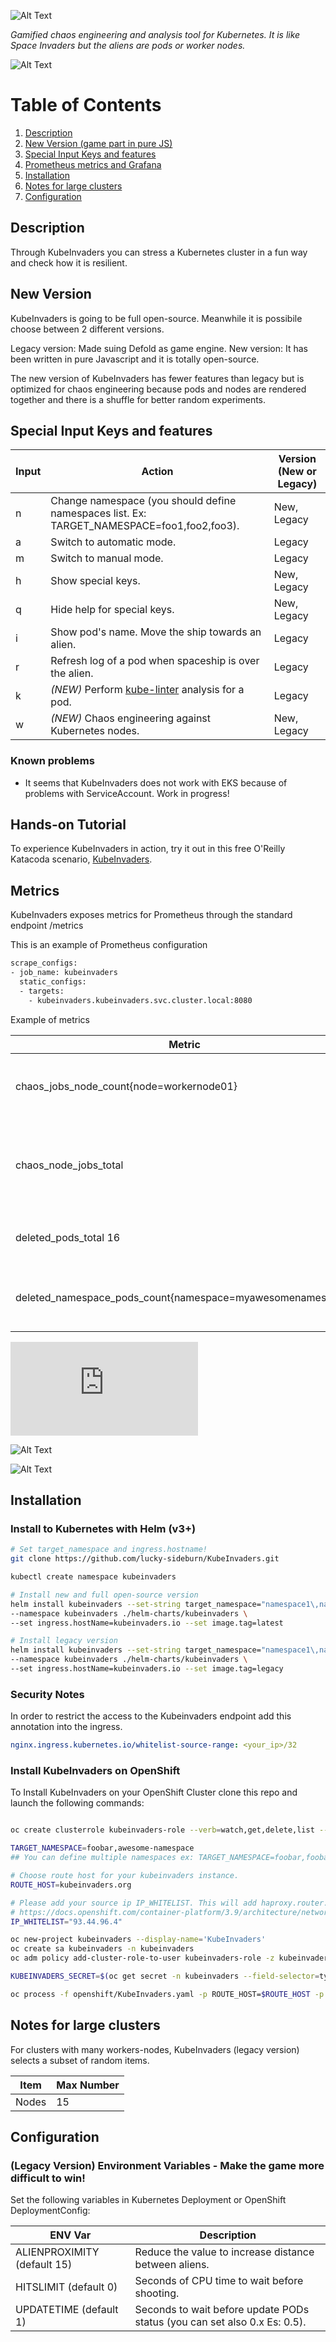 ![Alt Text](https://github.com/lucky-sideburn/KubeInvaders/blob/master/images/logo.png)

*Gamified chaos engineering and analysis tool for Kubernetes. It is like Space Invaders but the aliens are pods or worker nodes.*

![Alt Text](https://github.com/lucky-sideburn/KubeInvaders/blob/master/images/kubeinvaders.png)

# Table of Contents

1. [Description](#Description)
2. [New Version (game part in pure JS)](#new-version)
3. [Special Input Keys and features](#Special-Input-Keys-and-features)
4. [Prometheus metrics and Grafana](#Metrics)
5. [Installation](#Installation)
6. [Notes for large clusters](#Notes-for-large-clusters)
7. [Configuration](#Configuration)


## Description

Through KubeInvaders you can stress a Kubernetes cluster in a fun way and check how it is resilient.


## New Version

KubeInvaders is going to be full open-source. Meanwhile it is possibile choose between 2 different versions.

Legacy version: Made suing Defold as game engine.
New version: It has been written in pure Javascript and it is totally open-source.

The new version of KubeInvaders has fewer features than legacy but is optimized for chaos engineering because pods and nodes are rendered together and there is a shuffle for better random experiments.

## Special Input Keys and features

| Input           | Action                                                                                     | Version (New or Legacy)|
|-----------------|--------------------------------------------------------------------------------------------|------------------------|
|     n           | Change namespace (you should define namespaces list. Ex: TARGET_NAMESPACE=foo1,foo2,foo3). | New, Legacy            |
|     a           | Switch to automatic mode.                                                                  | Legacy                 |
|     m           | Switch to manual mode.                                                                     | Legacy                 |
|     h           | Show special keys.                                                                         | New, Legacy            |
|     q           | Hide help for special keys.                                                                | New, Legacy            |
|     i           | Show pod's name. Move the ship towards an alien.                                           | Legacy                 |
|     r           | Refresh log of a pod when spaceship is over the alien.                                     | Legacy                 |
|     k           | *(NEW)* Perform [kube-linter](https://github.com/stackrox/kube-linter) analysis for a pod. | Legacy                 |
|     w           | *(NEW)* Chaos engineering against Kubernetes nodes.                                        | New, Legacy            |

### Known problems

* It seems that KubeInvaders does not work with EKS because of problems with ServiceAccount. Work in progress!

## Hands-on Tutorial

To experience KubeInvaders in action, try it out in this free O'Reilly Katacoda scenario, [KubeInvaders](https://www.katacoda.com/kuber-ru/courses/kubernetes-chaos).


## Metrics

KubeInvaders exposes metrics for Prometheus through the standard endpoint /metrics

This is an example of Prometheus configuration

```bash
scrape_configs:
- job_name: kubeinvaders
  static_configs:
  - targets:
    - kubeinvaders.kubeinvaders.svc.cluster.local:8080
```
Example of metrics

| Metric           | Description                                                                                                                          |  
|------------------|--------------------------------------------------------------------------------------------------------------------------------------|
|     chaos_jobs_node_count{node=workernode01}               | Total number of chaos jobs executed per node                                               |
|     chaos_node_jobs_total                                  | Total number of chaos jobs executed against all worker nodes                               |                                                      
|     deleted_pods_total 16                                  | Total number of deleted pods                                                               |
|     deleted_namespace_pods_count{namespace=myawesomenamespace}           |Total number of deleted pods per namespace                                    |                                     

![Download Grafana dashboard](https://github.com/lucky-sideburn/KubeInvaders/blob/master/grafana/KubeInvadersDashboard.json)

![Alt Text](https://github.com/lucky-sideburn/KubeInvaders/blob/master/images/grafana1.png)

![Alt Text](https://github.com/lucky-sideburn/KubeInvaders/blob/master/images/grafana2.png)

## Installation
### Install to Kubernetes with Helm (v3+)

```bash
# Set target_namespace and ingress.hostname!
git clone https://github.com/lucky-sideburn/KubeInvaders.git

kubectl create namespace kubeinvaders

# Install new and full open-source version
helm install kubeinvaders --set-string target_namespace="namespace1\,namespace2" \
--namespace kubeinvaders ./helm-charts/kubeinvaders \
--set ingress.hostName=kubeinvaders.io --set image.tag=latest

# Install legacy version
helm install kubeinvaders --set-string target_namespace="namespace1\,namespace2" \
--namespace kubeinvaders ./helm-charts/kubeinvaders \
--set ingress.hostName=kubeinvaders.io --set image.tag=legacy
```
### Security Notes

In order to restrict the access to the Kubeinvaders endpoint add this annotation into the ingress.

```yaml
nginx.ingress.kubernetes.io/whitelist-source-range: <your_ip>/32
```
### Install KubeInvaders on OpenShift

To Install KubeInvaders on your OpenShift Cluster clone this repo and launch the following commands:

```bash

oc create clusterrole kubeinvaders-role --verb=watch,get,delete,list --resource=pods,pods/log,jobs

TARGET_NAMESPACE=foobar,awesome-namespace
## You can define multiple namespaces ex: TARGET_NAMESPACE=foobar,foobar2

# Choose route host for your kubeinvaders instance.
ROUTE_HOST=kubeinvaders.org

# Please add your source ip IP_WHITELIST. This will add haproxy.router.openshift.io/ip_whitelist in KubeInvaders route
# https://docs.openshift.com/container-platform/3.9/architecture/networking/routes.html#whitelist
IP_WHITELIST="93.44.96.4"

oc new-project kubeinvaders --display-name='KubeInvaders'
oc create sa kubeinvaders -n kubeinvaders
oc adm policy add-cluster-role-to-user kubeinvaders-role -z kubeinvaders -n kubeinvaders

KUBEINVADERS_SECRET=$(oc get secret -n kubeinvaders --field-selector=type==kubernetes.io/service-account-token | grep 'kubeinvaders-token' | awk '{ print $1}' | head -n 1)

oc process -f openshift/KubeInvaders.yaml -p ROUTE_HOST=$ROUTE_HOST -p TARGET_NAMESPACE=$TARGET_NAMESPACE -p KUBEINVADERS_SECRET=$KUBEINVADERS_SECRET | oc create -f -
```

## Notes for large clusters

For clusters with many workers-nodes, KubeInvaders (legacy version) selects a subset of random items.

| Item      | Max Number   |
|-----------|--------------|
| Nodes     | 15           |


## Configuration

### (Legacy Version) Environment Variables - Make the game more difficult to win!

Set the following variables in Kubernetes Deployment or OpenShift DeploymentConfig:

| ENV Var                     | Description                                                                   |
|-----------------------------|-------------------------------------------------------------------------------|
| ALIENPROXIMITY (default 15) | Reduce the value to increase distance between aliens.                         |
| HITSLIMIT (default 0)       | Seconds of CPU time to wait before shooting.                                  |
| UPDATETIME (default 1)      | Seconds to wait before update PODs status (you can set also 0.x Es: 0.5).     |
